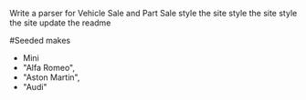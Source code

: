 Write a parser for Vehicle Sale and Part Sale
style the site
style the site
style the site
update the readme



#Seeded makes
+ Mini
+  "Alfa Romeo",
+ "Aston Martin",
+ "Audi"
